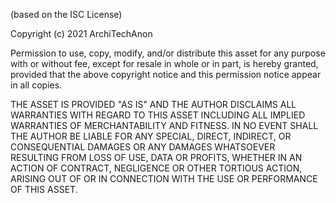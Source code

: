 (based on the ISC License)

Copyright (c) 2021 ArchiTechAnon

Permission to use, copy, modify, and/or distribute this asset for any
purpose with or without fee, except for resale in whole or in part, is hereby granted, 
provided that the above copyright notice and this permission notice appear in all copies.

THE ASSET IS PROVIDED "AS IS" AND THE AUTHOR DISCLAIMS ALL WARRANTIES WITH
REGARD TO THIS ASSET INCLUDING ALL IMPLIED WARRANTIES OF MERCHANTABILITY
AND FITNESS. IN NO EVENT SHALL THE AUTHOR BE LIABLE FOR ANY SPECIAL, DIRECT,
INDIRECT, OR CONSEQUENTIAL DAMAGES OR ANY DAMAGES WHATSOEVER RESULTING FROM
LOSS OF USE, DATA OR PROFITS, WHETHER IN AN ACTION OF CONTRACT, NEGLIGENCE OR
OTHER TORTIOUS ACTION, ARISING OUT OF OR IN CONNECTION WITH THE USE OR
PERFORMANCE OF THIS ASSET.